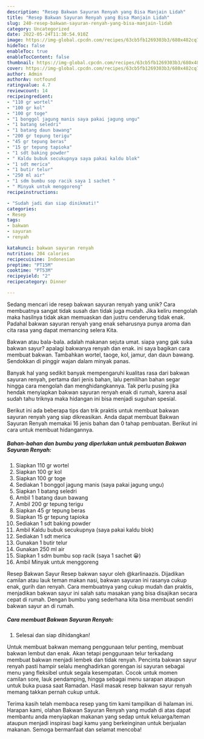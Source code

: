 ```yaml
---
description: "Resep Bakwan Sayuran Renyah yang Bisa Manjain Lidah"
title: "Resep Bakwan Sayuran Renyah yang Bisa Manjain Lidah"
slug: 240-resep-bakwan-sayuran-renyah-yang-bisa-manjain-lidah
category: Uncategorized
date: 2022-05-24T11:30:54.910Z
image: https://img-global.cpcdn.com/recipes/63cb5fb1269303b3/680x482cq70/bakwan-sayuran-renyah-foto-resep-utama.jpg
hideToc: false
enableToc: true
enableTocContent: false
thumbnail: https://img-global.cpcdn.com/recipes/63cb5fb1269303b3/680x482cq70/bakwan-sayuran-renyah-foto-resep-utama.jpg
cover: https://img-global.cpcdn.com/recipes/63cb5fb1269303b3/680x482cq70/bakwan-sayuran-renyah-foto-resep-utama.jpg
author: Admin
authorAv: notfound
ratingvalue: 4.7
reviewcount: 14
recipeingredient:
- "110 gr wortel"
- "100 gr kol"
- "100 gr toge"
- "1 bonggol jagung manis saya pakai jagung ungu"
- "1 batang seledri"
- "1 batang daun bawang"
- "200 gr tepung terigu"
- "45 gr tepung beras"
- "15 gr tepung tapioka"
- "1 sdt baking powder"
- " Kaldu bubuk secukupnya saya pakai kaldu blok"
- "1 sdt merica"
- "1 butir telur"
- "250 ml air"
- "1 sdm bumbu sop racik saya 1 sachet "
- " Minyak untuk menggoreng"
recipeinstructions:

- "Sudah jadi dan siap dinikmati!"
categories:
- Resep
tags:
- bakwan
- sayuran
- renyah

katakunci: bakwan sayuran renyah 
nutrition: 204 calories
recipecuisine: Indonesian
preptime: "PT15M"
cooktime: "PT53M"
recipeyield: "2"
recipecategory: Dinner

---
```





Sedang mencari ide resep bakwan sayuran renyah yang unik? Cara membuatnya sangat tidak susah dan tidak juga mudah. Jika keliru mengolah maka hasilnya tidak akan memuaskan dan justru cenderung tidak enak. Padahal bakwan sayuran renyah yang enak seharusnya punya aroma dan cita rasa yang dapat memancing selera Kita.





Bakwan atau bala-bala. adalah makanan sejuta umat. siapa yang gak suka bakwan sayur? apalagi bakwanya renyah dan enak. ini saya bagikan cara membuat bakwan. Tambahkan wortel, taoge, kol, jamur, dan daun bawang. Sendokkan di pinggir wajan dalam minyak panas.

Banyak hal yang sedikit banyak mempengaruhi kualitas rasa dari bakwan sayuran renyah, pertama dari jenis bahan, lalu pemilihan bahan segar hingga cara mengolah dan menghidangkannya. Tak perlu pusing jika hendak menyiapkan bakwan sayuran renyah enak di rumah, karena asal sudah tahu triknya maka hidangan ini bisa menjadi suguhan spesial.






Berikut ini ada beberapa tips dan trik praktis untuk membuat bakwan sayuran renyah yang siap dikreasikan. Anda dapat membuat Bakwan Sayuran Renyah memakai 16 jenis bahan dan 0 tahap pembuatan. Berikut ini cara untuk membuat hidangannya.

<!--inarticleads1-->

##### Bahan-bahan dan bumbu yang diperlukan untuk pembuatan Bakwan Sayuran Renyah:

1. Siapkan 110 gr wortel
1. Siapkan 100 gr kol
1. Siapkan 100 gr toge
1. Sediakan 1 bonggol jagung manis (saya pakai jagung ungu)
1. Siapkan 1 batang seledri
1. Ambil 1 batang daun bawang
1. Ambil 200 gr tepung terigu
1. Siapkan 45 gr tepung beras
1. Siapkan 15 gr tepung tapioka
1. Sediakan 1 sdt baking powder
1. Ambil  Kaldu bubuk secukupnya (saya pakai kaldu blok)
1. Sediakan 1 sdt merica
1. Gunakan 1 butir telur
1. Gunakan 250 ml air
1. Siapkan 1 sdm bumbu sop racik (saya 1 sachet 😀)
1. Ambil  Minyak untuk menggoreng


Resep Bakwan Sayur Resep bakwan sayur oleh @karlinaazis. Dijadikan camilan atau lauk teman makan nasi, bakwan sayuran ini rasanya cukup enak, gurih dan renyah. Cara membuatnya yang cukup mudah dan praktis, menjadikan bakwan sayur ini salah satu masakan yang bisa disajikan secara cepat di rumah. Dengan bumbu yang sederhana kita bisa membuat sendiri bakwan sayur an di rumah. 

<!--inarticleads2-->

##### Cara membuat Bakwan Sayuran Renyah:


1. Selesai dan siap dihidangkan!

Untuk membuat bakwan memang penggunaan telur penting, membuat bakwan lembut dan enak. Akan tetapi penggunaan telur terkadang membuat bakwan menjadi lembek dan tidak renyah. Pencinta bakwan sayur renyah pasti hampir selalu menghadirkan gorengan isi sayuran sebagai menu yang fleksibel untuk segala kesempatan. Cocok untuk momen camilan sore, lauk pendamping, hingga sebagai menu sarapan ataupun untuk buka puasa saat Ramadan. Hasil masak resep bakwan sayur renyah memang takkan pernah cukup untuk. 

Terima kasih telah membaca resep yang tim kami tampilkan di halaman ini. Harapan kami, olahan Bakwan Sayuran Renyah yang mudah di atas dapat membantu anda menyiapkan makanan yang sedap untuk keluarga/teman ataupun menjadi inspirasi bagi kamu yang berkeinginan untuk berjualan makanan. Semoga bermanfaat dan selamat mencoba!
